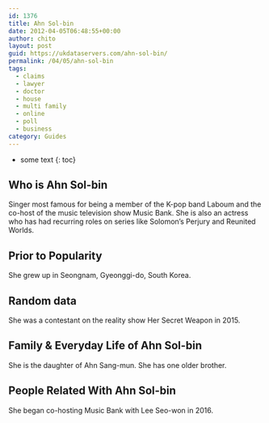 ```yaml
---
id: 1376
title: Ahn Sol-bin
date: 2012-04-05T06:48:55+00:00
author: chito
layout: post
guid: https://ukdataservers.com/ahn-sol-bin/
permalink: /04/05/ahn-sol-bin
tags:
  - claims
  - lawyer
  - doctor
  - house
  - multi family
  - online
  - poll
  - business
category: Guides
---
```


* some text
{: toc}


## Who is  Ahn Sol-bin
                  
                  
                  
Singer most famous for being a member of the K-pop band Laboum and the co-host of the music television show Music Bank. She is also an actress who has had recurring roles on series like Solomon&#8217;s Perjury and Reunited Worlds. 
                  
                
                
                
## Prior to Popularity 
                  
                  
                  
She grew up in Seongnam, Gyeonggi-do, South Korea. 
                  
                
                
                
## Random data 
                  
                  
                  
She was a contestant on the reality show Her Secret Weapon in 2015.
                  
                
                
                
## Family & Everyday Life of Ahn Sol-bin
                  
                  
                  
She is the daughter of Ahn Sang-mun. She has one older brother.
                  
                
                
                
## People Related With  Ahn Sol-bin
                  
                  
                  
She began co-hosting Music Bank with Lee Seo-won in 2016.
                  
                
              
            
          
          
          
    
    
  
